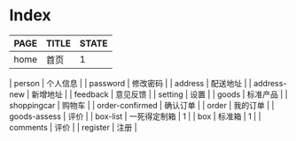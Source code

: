 # Index

| PAGE | TITLE | STATE |
|------|--------|------|
| home | 首页 | 1 |

| person | 个人信息 |
| password | 修改密码 |
| address | 配送地址 |
| address-new | 新增地址 |
| feedback | 意见反馈 |
| setting | 设置 |
| goods | 标准产品 |
| shoppingcar | 购物车 |
| order-confirmed | 确认订单 |
| order | 我的订单 |
| goods-assess | 评价 |
| box-list | 一死得定制箱 | 1 |
| box | 标准箱 | 1 |
| comments | 评价 |
| register | 注册 |

